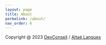 ```yaml
---
layout: page
title: About
permalink: /about/
nav_order: 6
---
```


Copyright @ 2023 [DevConseil] / [Altaé Langues]



[DevConseil]: https://www.devconseil.com
[Altaé Langues]: https://www.altae-langues.fr/